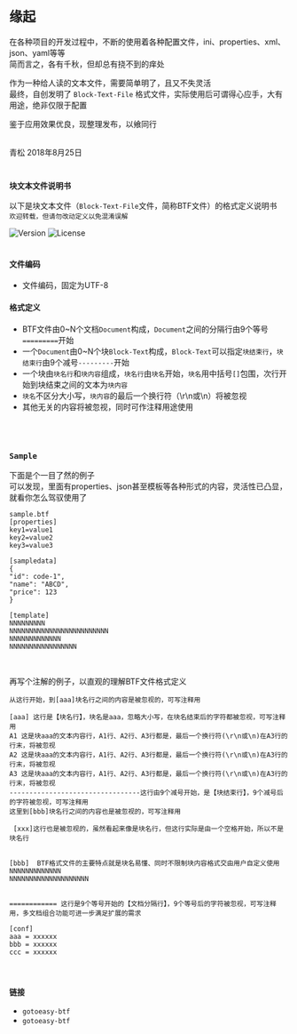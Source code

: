 # `缘起`
在各种项目的开发过程中，不断的使用着各种配置文件，ini、properties、xml、json、yaml等等<br>
简而言之，各有千秋，但却总有挠不到的痒处

作为一种给人读的文本文件，需要简单明了，且又不失灵活<br>
最终，自创发明了 `Block-Text-File` 格式文件，实际使用后可谓得心应手，大有用途，绝非仅限于配置

鉴于应用效果优良，现整理发布，以飨同行

<br>
青松 2018年8月25日
<br>
<br>

### `块文本文件说明书`
以下是块文本文件（`Block-Text-File`文件，简称BTF文件）的格式定义说明书　`欢迎转载，但请勿改动定义以免混淆误解`

![Version](https://img.shields.io/badge/Version-1.0.0-brightgreen.svg)
![License](https://img.shields.io/badge/License-Apache%202-brightgreen.svg)
<br>
<br>

#### 文件编码
* 文件编码，固定为UTF-8

#### 格式定义
* BTF文件由0~N个文档`Document`构成，`Document`之间的分隔行由9个等号`=========`开始
* 一个`Document`由0~N个块`Block-Text`构成，`Block-Text`可以指定`块结束行`，`块结束行`由9个减号`---------`开始
* 一个块由`块名行`和`块内容`组成，`块名行`由`块名`开始，`块名`用中括号`[]`包围，次行开始到块结束之间的文本为`块内容`
* `块名`不区分大小写，`块内容`的最后一个换行符（\r\n或\n）将被忽视
* 其他无关的内容将被忽视，同时可作注释用途使用
<br>
<br>

### `Sample`
下面是个一目了然的例子<br>
可以发现，里面有properties、json甚至模板等各种形式的内容，灵活性已凸显，就看你怎么驾驭使用了
```
sample.btf
[properties]
key1=value1
key2=value2
key3=value3

[sampledata]
{
"id": code-1",
"name": "ABCD",
"price": 123
}

[template]
NNNNNNNNN
NNNNNNNNNNNNNNNNNNNNNNNNN
NNNNNNNNNNNNN
NNNNNNNNNNNNNNNNN
```
<br>

再写个注解的例子，以直观的理解BTF文件格式定义
```
从这行开始，到[aaa]块名行之间的内容是被忽视的，可写注释用

[aaa] 这行是【块名行】，块名是aaa，忽略大小写，在块名结束后的字符都被忽视，可写注释用
A1 这是块aaa的文本内容行，A1行、A2行、A3行都是，最后一个换行符(\r\n或\n)在A3行的行末，将被忽视
A2 这是块aaa的文本内容行，A1行、A2行、A3行都是，最后一个换行符(\r\n或\n)在A3行的行末，将被忽视
A3 这是块aaa的文本内容行，A1行、A2行、A3行都是，最后一个换行符(\r\n或\n)在A3行的行末，将被忽视
---------------------------------这行由9个减号开始，是【块结束行】，9个减号后的字符被忽视，可写注释用
这里到[bbb]块名行之间的内容也是被忽视的，可写注释用

 [xxx]这行也是被忽视的，虽然看起来像是块名行，但这行实际是由一个空格开始，所以不是块名行
 
 
[bbb]  BTF格式文件的主要特点就是块名易懂、同时不限制块内容格式交由用户自定义使用
NNNNNNNNNNNNN
NNNNNNNNNNNNNNNNNNNN


============ 这行是9个等号开始的【文档分隔行】，9个等号后的字符被忽视，可写注释用，多文档组合功能可进一步满足扩展的需求

[conf]
aaa = xxxxxx
bbb = xxxxxx
ccc = xxxxxx
```
<br>

### `链接`
* `gotoeasy-btf`
* `gotoeasy-btf`
